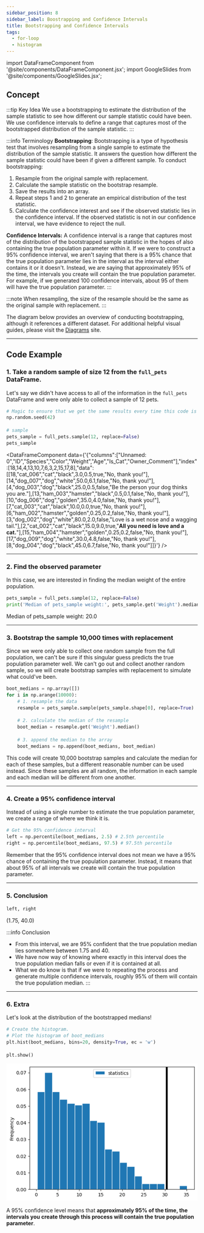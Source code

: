 ```yaml
---
sidebar_position: 8
sidebar_label: Boostrapping and Confidence Intervals
title: Bootstrapping and Confidence Intervals
tags: 
  - for-loop 
  - histogram
---
```


import DataFrameComponent from '@site/components/DataFrameComponent.jsx';
import GoogleSlides from '@site/components/GoogleSlides.jsx';

## Concept

:::tip Key Idea
We use a bootstrapping to estimate the distribution of the sample statistic to see how different our sample statistic could have been. We use confidence intervals to define a range that captures most of the bootstrapped distribution of the sample statistic.
:::

:::info Terminology
**Bootstrapping**: Bootstrapping is a type of hypothesis test that involves resampling from a single sample to estimate the 
distribution of the sample statistic. It answers the question how different the sample statistic could have been if given a different sample. To conduct bootstrapping:

1. Resample from the original sample with replacement.
2. Calculate the sample statistic on the bootstrap resample.
3. Save the results into an array.
4. Repeat steps 1 and 2 to generate an empirical distribution of the test statistic.
5. Calculate the confidence interest and see if the observed statistic lies in the confidence interval. If the observed statistic is not 
in our confidence interval, we have evidence to reject the null.


**Confidence Intervals:** A confidence interval is a range that captures most of the distribution of the bootstrapped sample statistic in 
the hopes of also containing the true population parameter within it. If 
we were to construct a 95% confidence interval, we aren't saying that there is a 95% chance that the true population parameter lies in the 
interval as the interval either contains it or it doesn't. Instead, we are saying that approximately 95% of the time, the intervals you 
create will contain the true population parameter. For example, if we generated 100 confidence intervals, about 95 of them will have the 
true population parameter.
:::

:::note
When resampling, the size of the resample should be the same as the original sample with replacement.
:::

The diagram below provides an overview of conducting bootstrapping, although it references a different dataset. For additional helpful visual guides, please visit the [Diagrams](https://dsc10.com/diagrams/) site.

<GoogleSlides
src="https://docs.google.com/presentation/d/e/2PACX-1vSovXDonR6EmjrT45h4pY1mwmcKFMWVSdgpbKHC5HNTm9sbG7dojvvCDEQCjuk2dk1oA4gmwMogr8ZL/embed?start=true&loop=false&delayms=3000&rm=minimal"
sourceLink="https://docs.google.com/presentation/d/1oYakqMdI7z61BthvgWUJvbT21bKTXg01KmAibglepBI/edit?usp=sharing"
/>

---
## Code Example

### 1. Take a random sample of size 12 from the `full_pets` DataFrame.

Let's say we didn't have access to all of the information in the `full_pets` DataFrame and were only able to collect a sample of 12 pets.

```python
# Magic to ensure that we get the same results every time this code is run. 
np.random.seed(42)

# sample
pets_sample = full_pets.sample(12, replace=False)
pets_sample
```

<DataFrameComponent data={'{"columns":["Unnamed: 0","ID","Species","Color","Weight","Age","Is_Cat","Owner_Comment"],"index":[18,14,4,13,10,7,6,3,2,15,17,8],"data":[[18,"cat_006","cat","black",3.0,0.5,true,"No, thank you!"],[14,"dog_007","dog","white",50.0,6.1,false,"No, thank you!"],[4,"dog_003","dog","black",25.0,0.5,false,"Be the person your dog thinks you are."],[13,"ham_003","hamster","black",0.5,0.1,false,"No, thank you!"],[10,"dog_006","dog","golden",35.0,4.0,false,"No, thank you!"],[7,"cat_003","cat","black",10.0,0.0,true,"No, thank you!"],[6,"ham_002","hamster","golden",0.25,0.2,false,"No, thank you!"],[3,"dog_002","dog","white",80.0,2.0,false,"Love is a wet nose and a wagging tail."],[2,"cat_002","cat","black",15.0,9.0,true,"****All you need is love and a cat.****"],[15,"ham_004","hamster","golden",0.25,0.2,false,"No, thank you!"],[17,"dog_009","dog","white",30.0,4.8,false,"No, thank you!"],[8,"dog_004","dog","black",45.0,6.7,false,"No, thank you!"]]}'} />

---

### 2. Find the observed parameter

In this case, we are interested in finding the median weight of the entire population.

```python
pets_sample = full_pets.sample(12, replace=False)
print('Median of pets_sample weight:', pets_sample.get('Weight').median())
```

Median of pets_sample weight: 20.0

---

### 3. Bootstrap the sample 10,000 times with replacement

Since we were only able to collect one random sample from the full population, we can't be sure if this singular guess predicts the 
true population parameter well. We can't go out and collect 
another random sample, so we will create bootstrap samples with replacement to simulate what could've been.

```python
boot_medians = np.array([])
for i in np.arange(10000):
    # 1. resample the data
    resample = pets_sample.sample(pets_sample.shape[0], replace=True)

    # 2. calculate the median of the resample
    boot_median = resample.get('Weight').median()

    # 3. append the median to the array
    boot_medians = np.append(boot_medians, boot_median)
```

This code will create 10,000 bootstrap samples and calculate the median for each of these samples, but a different 
reasonable number can be used instead. Since these samples are all random, the information in each sample and each 
median will be different from one another.

---

### 4. Create a 95% confidence interval
Instead of using a single number to estimate the true population parameter, we create a range of where we think it is.

```python
# Get the 95% confidence interval
left = np.percentile(boot_medians, 2.5) # 2.5th percentile
right = np.percentile(boot_medians, 97.5) # 97.5th percentile
```

Remember that the 95% confidence interval does not mean we have a 95% chance of containing the true population parameter. Instead, it means 
that about 95% of all intervals we create will contain the true population parameter.

---

### 5. Conclusion

```python
left, right
```

(1.75, 40.0)

:::info Conclusion
* From this interval, we are 95% confident that the true population median lies somewhere between 1.75 and 40.
* We have now way of knowing where exactly in this interval does the true population median falls or even if it is contained at all.
* What we do know is that if we were to repeating the process and generate multiple confidence intervals, roughly 95% of them will 
contain the true population median.
:::

---

### 6. Extra

Let's look at the distribution of the bootstrapped medians!

```python
# Create the histogram.
# Plot the histogram of boot_medians
plt.hist(boot_medians, bins=20, density=True, ec = 'w')

plt.show()
```
![Distribution](/img/statistical-inference-plots/permutation-test.png)

A 95% confidence level means that **approximately 95% of the time, the intervals you create through this process will contain the true population parameter**.